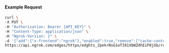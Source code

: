 <!-- Code generated for API Clients. DO NOT EDIT. -->

#### Example Request

```bash
curl \
-X PUT \
-H "Authorization: Bearer {API_KEY}" \
-H "Content-Type: application/json" \
-H "Ngrok-Version: 2" \
-d '{"add":{"x-frontend":"ngrok"},"enabled":true,"remove":["cache-control"]}' \
https://api.ngrok.com/edges/https/edghts_2pekrNsG1oTI81XbWZdhEiP8jGb/routes/edghtsrt_2pekrPcLTOje2H5Hdy77Iq5v7l2/request_headers
```
